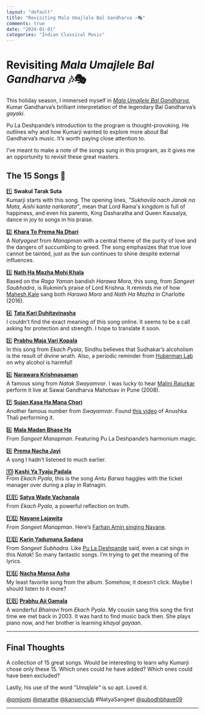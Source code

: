 ```yaml
---
layout: "default"
title: "Revisiting Mala Umajlele Bal Gandharva 🎶🎭"
comments: true
date: "2024-01-01"
categories: "Indian Classical Music"
---
```


# Revisiting *Mala Umajlele Bal Gandharva* 🎶🎭  

This holiday season, I immersed myself in [*Mala Umajlele Bal Gandharva*](https://music.youtube.com/watch?v=JrL37c5evVs&si=pH3jM1H8Q6p4rsfZ), Kumar Gandharva’s brilliant interpretation of the legendary Bal Gandharva’s *gayaki*.  

Pu La Deshpande’s introduction to the program is thought-provoking. He outlines why and how Kumarji wanted to explore more about Bal Gandharva’s music. It’s worth paying close attention to.  

I’ve meant to make a note of the songs sung in this program, as it gives me an opportunity to revisit these great masters.  

## The 15 Songs 🎼  

1️⃣ **Swakul Tarak Suta**  
   Kumarji starts with this song. The opening lines, *"Sukhavila nach Janak na Mata, Aishi kanta narkarata"*, mean that Lord Rama's kingdom is full of happiness, and even his parents, King Dasharatha and Queen Kausalya, dance in joy to songs in his praise.  

2️⃣ **[Khara To Prema Na Dhari](https://aathavanitli-gani.com/Song/Khara_To_Prema_Na_Dhari)**  
   A *Natyageet* from *Manapman* with a central theme of the purity of love and the dangers of succumbing to greed. The song emphasizes that true love cannot be tainted, just as the sun continues to shine despite external influences.  

3️⃣ **[Nath Ha Mazha Mohi Khala](https://youtu.be/qfo89r7pRX4?si=5kkYiAqiNCuRd_4W)**  
   Based on the *Raga Yaman* bandish *Harawa Mora*, this song, from *Sangeet Saubhadra*, is Rukmini’s praise of Lord Krishna. It reminds me of how [Mahesh Kale](https://twitter.com/maheshmkale) sang both *Harawa Mora* and *Nath Ha Mazha* in Charlotte (2016).  

4️⃣ **[Tata Kari Duhitavinasha](https://aathavanitli-gani.com/Song/Taat_Kari_Duhita_Vinasha)**  
   I couldn’t find the exact meaning of this song online. It seems to be a call asking for protection and strength. I hope to translate it soon.  

5️⃣ **[Prabhu Maja Vari Kopala](https://youtu.be/DkS1pkKpILY?si=3O5oBQKejKSxUstZ)**  
   In this song from *Ekach Pyala*, Sindhu believes that Sudhakar’s alcoholism is the result of divine wrath. Also, a periodic reminder from [Huberman Lab](https://twitter.com/hubermanlab) on why alcohol is harmful!  

6️⃣ **[Narawara Krishnasaman](https://youtu.be/qfo89r7pRX4?si=5kkYiAqiNCuRd_4W)**  
   A famous song from *Natak Swayamvar*. I was lucky to hear [Malini Rajurkar](https://twitter.com/malinirajurkar) perform it live at Sawai Gandharva Mahotsav in Pune (2008).  

7️⃣ **[Sujan Kasa Ha Mana Chori](https://youtu.be/qfo89r7pRX4?si=5kkYiAqiNCuRd_4W)**  
   Another famous number from *Swayamvar*. Found [this video](https://youtu.be/qfo89r7pRX4?si=5kkYiAqiNCuRd_4W) of Anushka Thali performing it.  

8️⃣ **[Mala Madan Bhase Ha](https://youtu.be/qfo89r7pRX4?si=5kkYiAqiNCuRd_4W)**  
   From *Sangeet Manapman*. Featuring Pu La Deshpande’s harmonium magic.  

9️⃣ **[Prema Nacha Jayi](https://aathavanitli-gani.com/Song/Prem_Nach_Jai_Tethe)**  
   A song I hadn’t listened to much earlier.  

🔟 **[Kashi Ya Tyaju Padala](https://aathavanitli-gani.com/Song/Kashi_Ya_Tyaju_Padala)**  
   From *Ekach Pyala*, this is the song *Antu Barwa* haggles with the ticket manager over during a play in Ratnagiri.  

1️⃣1️⃣ **[Satya Wade Vachanala](https://aathavanitli-gani.com/Song/Satya_Vade_Vachanala)**  
   From *Ekach Pyala*, a powerful reflection on truth.  

1️⃣2️⃣ **[Nayane Lajawita](https://youtu.be/qfo89r7pRX4?si=5kkYiAqiNCuRd_4W)**  
   From *Sangeet Manapman*. Here’s [Farhan Amin singing Nayane](https://youtu.be/qfo89r7pRX4?si=5kkYiAqiNCuRd_4W).  

1️⃣3️⃣ **[Karin Yadumana Sadana](https://youtu.be/qfo89r7pRX4?si=5kkYiAqiNCuRd_4W)**  
   From *Sangeet Subhadra*. Like [Pu La Deshpande](https://twitter.com/pldeshpande) said, even a cat sings in this *Natak*! So many fantastic songs. I’m trying to get the meaning of the lyrics.  

1️⃣4️⃣ **[Nacha Mansa Asha](https://youtu.be/KLZKpJwyK7E?si=kp4pIvkOIg8pK-Df)**  
   My least favorite song from the album. Somehow, it doesn’t click. Maybe I should listen to it more?  

1️⃣5️⃣ **[Prabhu Aji Gamala](https://youtu.be/qfo89r7pRX4?si=5kkYiAqiNCuRd_4W)**  
   A wonderful *Bhairavi* from *Ekach Pyala*. My cousin sang this song the first time we met back in 2003. It was hard to find music back then. She plays piano now, and her brother is learning *khayal gayaan*.  

---

## Final Thoughts  

A collection of 15 great songs. Would be interesting to learn why Kumarji chose only these 15. Which ones could he have added? Which ones could have been excluded?  

Lastly, his use of the word *"Umajlele"* is so apt. Loved it.  

[@omijomi](https://twitter.com/omijomi) [@marathe](https://twitter.com/marathe) [@kansenclub](https://twitter.com/kansenclub) #NatyaSangeet [@subodhbhave09](https://twitter.com/subodhbhave09)  

---



